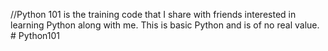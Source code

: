//Python 101 is the training code that I share with friends interested in learning Python along with me. This is basic Python and is of no real value. # Python101
